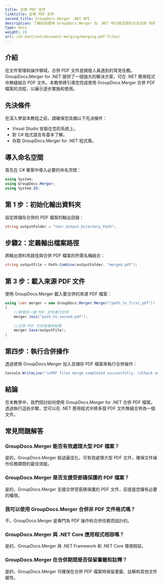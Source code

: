 ```yaml
---
title: 合併 PDF 文件
linktitle: 合併 PDF 文件
second_title: GroupDocs.Merger .NET API
description: 了解如何使用 GroupDocs.Merger 在 .NET 中以程式設計方式合併 PDF 文件，以實現無縫文件管理。
type: docs
weight: 19
url: /zh-hant/net/document-merging/merging-pdf-files/
---
```

## 介紹
在文件管理和操作領域，合併 PDF 文件是開發人員遇到的常見任務。 GroupDocs.Merger for .NET 提供了一個強大的解決方案，可在 .NET 應用程式中無縫組合 PDF 文件。本教學將引導您完成使用 GroupDocs.Merger 合併 PDF 檔案的流程，以展示逐步實施和使用。
## 先決條件
在深入學習本教程之前，請確保您具備以下先決條件：
- Visual Studio 安裝在您的系統上。
- 對 C# 程式語言有基本了解。
- 存取 GroupDocs.Merger for .NET 程式庫。

## 導入命名空間
首先在 C# 專案中導入必要的命名空間：
```csharp
using System; 
using GroupDocs.Merger;
using System.IO;
```
## 第 1 步：初始化輸出資料夾
設定將儲存合併的 PDF 檔案的輸出目錄：
```csharp
string outputFolder = "Your_Output_Directory_Path";
```
## 步驟2：定義輸出檔案路徑
將輸出資料夾路徑與合併 PDF 檔案的所需名稱結合：
```csharp
string outputFile = Path.Combine(outputFolder, "merged.pdf");
```
## 第 3 步：載入來源 PDF 文件
使用 GroupDocs.Merger 載入要合併的來源 PDF 檔案：
```csharp
using (var merger = new GroupDocs.Merger.Merger("path_to_first_pdf"))
{
    //新增另一個 PDF 文件進行合併
    merger.Join("path_to_second_pdf");
    
    //合併 PDF 文件並儲存結果
    merger.Save(outputFile);
}
```
## 第四步：執行合併操作
透過使用 GroupDocs.Merger 加入並儲存 PDF 檔案來執行合併操作：
```csharp
Console.WriteLine("\nPDF files merge completed successfully. \nCheck output in {0}", outputFolder);
```

## 結論
在本教學中，我們探討如何使用 GroupDocs.Merger for .NET 合併 PDF 檔案。透過執行這些步驟，您可以在 .NET 應用程式中將多個 PDF 文件無縫合併為一個文件。

## 常見問題解答
### GroupDocs.Merger 能否有效處理大型 PDF 檔案？
是的，GroupDocs.Merger 經過最佳化，可有效處理大型 PDF 文件，確保文件操作任務期間的最佳效能。
### GroupDocs.Merger 是否支援受密碼保護的 PDF 檔案？
是的，GroupDocs.Merger 支援合併受密碼保護的 PDF 文件，前提是您擁有必要的權限。
### 我可以使用 GroupDocs.Merger 合併非 PDF 文件格式嗎？
不，GroupDocs.Merger 是專門為 PDF 操作和合併任務而設計的。
### GroupDocs.Merger 與 .NET Core 應用程式相容嗎？
是的，GroupDocs.Merger 與 .NET Framework 和 .NET Core 環境相容。
### GroupDocs.Merger 在合併期間是否保留書籤和註釋？
是的，GroupDocs.Merger 可確保在合併 PDF 檔案時保留書籤、註解和其他文件屬性。